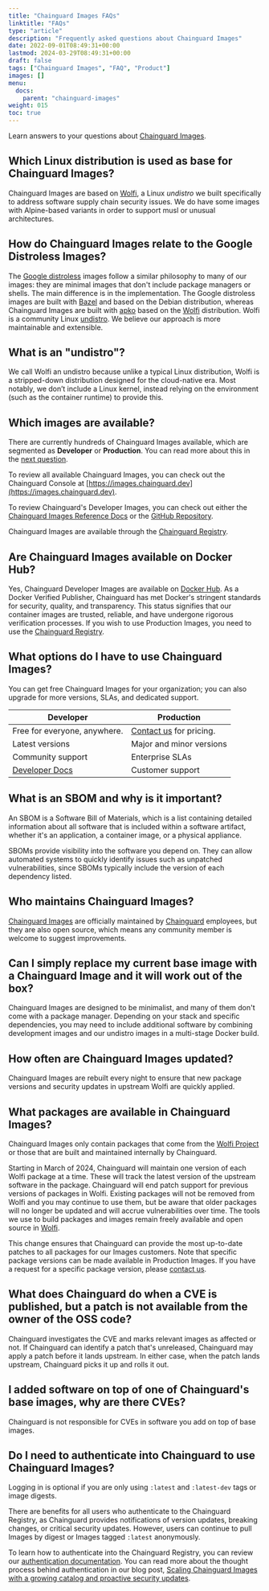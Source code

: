 ```yaml
---
title: "Chainguard Images FAQs"
linktitle: "FAQs"
type: "article"
description: "Frequently asked questions about Chainguard Images"
date: 2022-09-01T08:49:31+00:00
lastmod: 2024-03-29T08:49:31+00:00
draft: false
tags: ["Chainguard Images", "FAQ", "Product"]
images: []
menu:
  docs:
    parent: "chainguard-images"
weight: 015
toc: true
---
```


Learn answers to your questions about [Chainguard Images](https://www.chainguard.dev/chainguard-images?utm_source=docs).

## Which Linux distribution is used as base for Chainguard Images?
Chainguard Images are based on [Wolfi](/open-source/wolfi/), a Linux _undistro_ we built specifically to address software supply chain security issues.
We do have some images with Alpine-based variants in order to support musl or unusual architectures.

## How do Chainguard Images relate to the Google Distroless Images?
The [Google distroless](https://github.com/GoogleContainerTools/distroless) images follow a similar philosophy to many of our images: they are minimal images that don't include package managers or shells. The main difference is in the implementation. The Google distroless images are built with [Bazel](https://bazel.build) and based on the Debian distribution, whereas Chainguard Images are built with [apko](https://github.com/chainguard-dev/apko) based on the [Wolfi](/open-source/wolfi) distribution. Wolfi is a community Linux [undistro](/open-source/wolfi/overview/#why-undistro). We believe our approach is more maintainable and extensible.

## What is an "undistro"?
We call Wolfi an undistro because unlike a typical Linux distribution, Wolfi is a stripped-down distribution designed for the cloud-native era. Most notably, we don’t include a Linux kernel, instead relying on the environment (such as the container runtime) to provide this.

## Which images are available?

There are currently hundreds of Chainguard Images available, which are segmented as **Developer** or **Production**. You can read more about this in the [next question](#what-options-do-i-have-to-use-chainguard-images).

To review all available Chainguard Images, you can check out the Chainguard Console at [https://images.chainguard.dev](https://images.chainguard.dev).

To review Chainguard's Developer Images, you can check out either the [Chainguard Images Reference Docs](https://edu.chainguard.dev/chainguard/chainguard-images/reference/) or the  [GitHub Repository](https://github.com/chainguard-images).

Chainguard Images are available through the [Chainguard Registry](/chainguard/chainguard-images/registry/overview/).

## Are Chainguard Images available on Docker Hub?

Yes, Chainguard Developer Images are available on [Docker Hub](https://hub.docker.com/u/chainguard?utm_source=academy&utm_medium=referral&utm_campaign=FY25-DockerHub-Orgprofile). As a Docker Verified Publisher, Chainguard has met Docker's stringent standards for security, quality, and transparency. This status signifies that our container images are trusted, reliable, and have undergone rigorous verification processes. If you wish to use Production Images, you need to use the [Chainguard Registry](/chainguard/chainguard-images/registry/overview/).

## What options do I have to use Chainguard Images?

You can get free Chainguard Images for your organization; you can also upgrade for more versions, SLAs, and dedicated support.

Developer | Production
-------|-----------------------
Free for everyone, anywhere. | [Contact us](https://www.chainguard.dev/contact?utm_source=docs) for pricing.
Latest versions | Major and minor versions
Community support | Enterprise SLAs
[Developer Docs](https://edu.chainguard.dev/chainguard/chainguard-images/) | Customer support

## What is an SBOM and why is it important?
An SBOM is a Software Bill of Materials, which is a list containing detailed information about all software that is included within a software artifact, whether it's an application, a container image, or a physical appliance.

SBOMs provide visibility into the software you depend on. They can allow automated systems to quickly identify issues such as unpatched vulnerabilities, since SBOMs typically include the version of each dependency listed.

## Who maintains Chainguard Images?
[Chainguard Images](https://www.chainguard.dev/chainguard-images?utm_source=docs) are officially maintained by [Chainguard](https://chainguard.dev) employees, but they are also open source, which means any community member is welcome to suggest improvements.

## Can I simply replace my current base image with a Chainguard Image and it will work out of the box?
Chainguard Images are designed to be minimalist, and many of them don't come with a package manager. Depending on your stack and specific dependencies, you may need to include additional software by combining development images and our undistro images in a multi-stage Docker build.

## How often are Chainguard Images updated?
Chainguard Images are rebuilt every night to ensure that new package versions and security updates in upstream Wolfi are quickly applied.

## What packages are available in Chainguard Images?

Chainguard Images only contain packages that come from the [Wolfi Project](https://github.com/wolfi-dev) or those that are built and maintained internally by Chainguard.

Starting in March of 2024, Chainguard will maintain one version of each Wolfi package at a time. These will track the latest version of the upstream software in the package. Chainguard will end patch support for previous versions of packages in Wolfi. Existing packages will not be removed from Wolfi and you may continue to use them, but be aware that older packages will no longer be updated and will accrue vulnerabilities over time. The tools we use to build packages and images remain freely available and open source in [Wolfi](https://github.com/wolfi-dev).

This change ensures that Chainguard can provide the most up-to-date patches to all packages for our Images customers. Note that specific package versions can be made available in Production Images. If you have a request for a specific package version, please [contact us](https://www.chainguard.dev/contact?utm=docs).

## What does Chainguard do when a CVE is published, but a patch is not available from the owner of the OSS code?
Chainguard investigates the CVE and marks relevant images as affected or not. If Chainguard can identify a patch that's unreleased, Chainguard may apply a patch before it lands upstream. In either case, when the patch lands upstream, Chainguard picks it up and rolls it out.

## I added software on top of one of Chainguard's base images, why are there CVEs?
Chainguard is not responsible for CVEs in software you add on top of base images.

## Do I need to authenticate into Chainguard to use Chainguard Images?
Logging in is optional if you are only using `:latest` and `:latest-dev` tags or image digests.

There are benefits for all users who authenticate to the Chainguard Registry, as Chainguard provides notifications of version updates, breaking changes, or critical security updates. However, users can continue to pull Images by digest or Images tagged `:latest` anonymously.

To learn how to authenticate into the Chainguard Registry, you can review our [authentication documentation](/chainguard/chainguard-images/registry/authenticating/). You can read more about the thought process behind authentication in our blog post, [Scaling Chainguard Images with a growing catalog and proactive security updates](https://www.chainguard.dev/unchained/scaling-chainguard-images-with-a-growing-catalog-and-proactive-security-updates).
